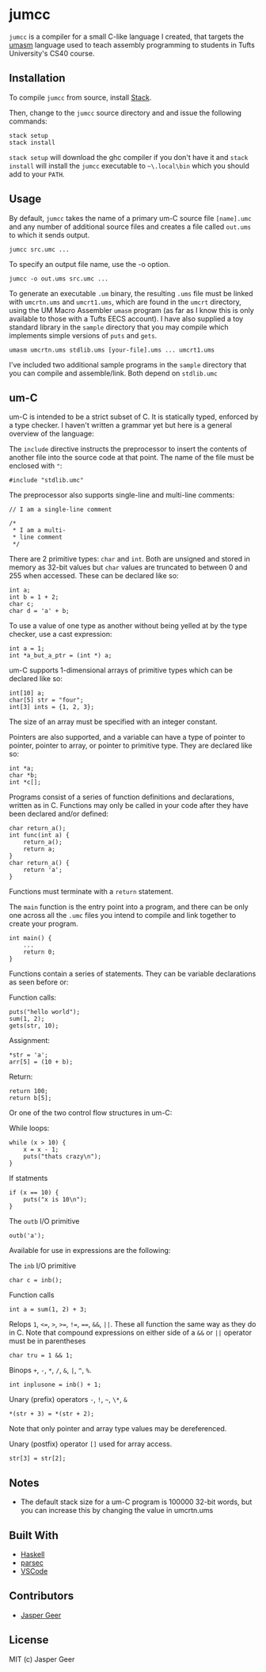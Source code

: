 # jumcc
`jumcc` is a compiler for a small C-like language I created, that targets the [umasm](https://www.cs.tufts.edu/comp/40-2011f/handouts/umasm.html) language used to teach assembly programming to students in Tufts University's CS40 course.

## Installation
To compile `jumcc` from source, install [Stack](https://docs.haskellstack.org/en/stable/install_and_upgrade/).

Then, change to the `jumcc` source directory and and issue the following commands:
```
stack setup
stack install
```
`stack setup` will download the ghc compiler if you don't have it and `stack install` will install the `jumcc` executable to `~\.local\bin` which you should add to your `PATH`.

## Usage
By default, `jumcc` takes the name of a primary um-C source file `[name].umc` and any number of additional source files and creates a file called `out.ums` to which it sends output.
```
jumcc src.umc ...
```
To specify an output file name, use the -o option.
```
jumcc -o out.ums src.umc ...
```
To generate an executable `.um` binary, the resulting `.ums` file must be linked with `umcrtn.ums` and `umcrt1.ums`, which are found in the `umcrt` directory, using the UM Macro Assembler `umasm` program (as far as I know this is only available to those with a Tufts EECS account). I have also supplied a toy standard library in the `sample` directory that you may compile which implements simple versions of `puts` and `gets`.
```
umasm umcrtn.ums stdlib.ums [your-file].ums ... umcrt1.ums
```
I've included two additional sample programs in the `sample` directory that you can compile and assemble/link. Both depend on `stdlib.umc`

## um-C
um-C is intended to be a strict subset of C. It is statically typed, enforced by a type checker. I haven't written a grammar yet but here is a general overview of the language:

The `include` directive instructs the preprocessor to insert the contents of another file into the source code at that point. The name of the file must be enclosed with `"`:
```
#include "stdlib.umc"
````
The preprocessor also supports single-line and multi-line comments:
```
// I am a single-line comment

/*
 * I am a multi-
 * line comment
 */
```

There are 2 primitive types: `char` and `int`. Both are unsigned and stored in memory as 32-bit values but `char` values are truncated to between 0 and 255 when accessed. These can be declared like so:
```
int a;
int b = 1 + 2;
char c;
char d = 'a' + b;
```
To use a value of one type as another without being yelled at by the type checker, use a cast expression:
```
int a = 1;
int *a_but_a_ptr = (int *) a;
```
um-C supports 1-dimensional arrays of primitive types which can be declared like so:

```
int[10] a;
char[5] str = "four";
int[3] ints = {1, 2, 3};
```
The size of an array must be specified with an integer constant.

Pointers are also supported, and a variable can have a type of pointer to pointer, pointer to array, or pointer to primitive type. They are declared like so:
```
int *a;
char *b;
int *c[];
```

Programs consist of a series of function definitions and declarations, written as in C. Functions may only be called in your code after they have been declared and/or defined:
```
char return_a();
int func(int a) {
    return_a();
    return a;
}
char return_a() {
    return 'a';
}
```
Functions must terminate with a `return` statement.

The `main` function is the entry point into a program, and there can be only one across all the `.umc` files you intend to compile and link together to create your program.
```
int main() {
    ...
    return 0;
}
```

Functions contain a series of statements. They can be variable declarations as seen before or:

Function calls:
```
puts("hello world");
sum(1, 2);
gets(str, 10);
```

Assignment:
```
*str = 'a';
arr[5] = (10 + b);
```

Return:
```
return 100;
return b[5];
```
Or one of the two control flow structures in um-C:

While loops:
```
while (x > 10) {
    x = x - 1;
    puts("thats crazy\n");
}
```
If statments
```
if (x == 10) {
    puts("x is 10\n");
}
```

The `outb` I/O primitive
```
outb('a');
```

Available for use in expressions are the following:

The `inb` I/O primitive
```
char c = inb();
```
Function calls
```
int a = sum(1, 2) + 3;
```

Relops `1`, `<=`, `>`, `>=`, `!=`, `==`, `&&`, `||`. These all function the same way as they do in C. Note that compound expressions on either side of a `&&` or `||` operator must be in parentheses
```
char tru = 1 && 1;
```

Binops `+`, `-`, `*`, `/`, `&`, `|`,  `^`, `%`.
```
int inplusone = inb() + 1;
```

Unary (prefix) operators `-`, `!`, `~`, `\*`, `&`
```
*(str + 3) = *(str + 2);
```
Note that only pointer and array type values may be dereferenced.

Unary (postfix) operator `[]` used for array access.
```
str[3] = str[2];
```

## Notes
* The default stack size for a um-C program is 100000 32-bit words, but you can increase this by changing the value in umcrtn.ums

## Built With
* [Haskell](https://www.haskell.org/)
* [parsec](https://hackage.haskell.org/package/parsec)
* [VSCode](https://code.visualstudio.com)

## Contributors
* [Jasper Geer](https://github.com/jaspergeer)

## License
MIT (c) Jasper Geer
